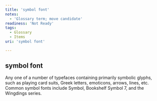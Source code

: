 ```yaml
---
title: 'symbol font'
notes:
  - 'Glossary term; move candidate'
readiness: 'Not Ready'
tags:
  - Glossary
  - Items
uri: 'symbol font'

---
```

## symbol font

Any one of a number of typefaces containing primarily symbolic glyphs, such as playing card suits, Greek letters, emoticons, arrows, lines, etc. Common symbol fonts include Symbol, Bookshelf Symbol 7, and the Wingdings series.

